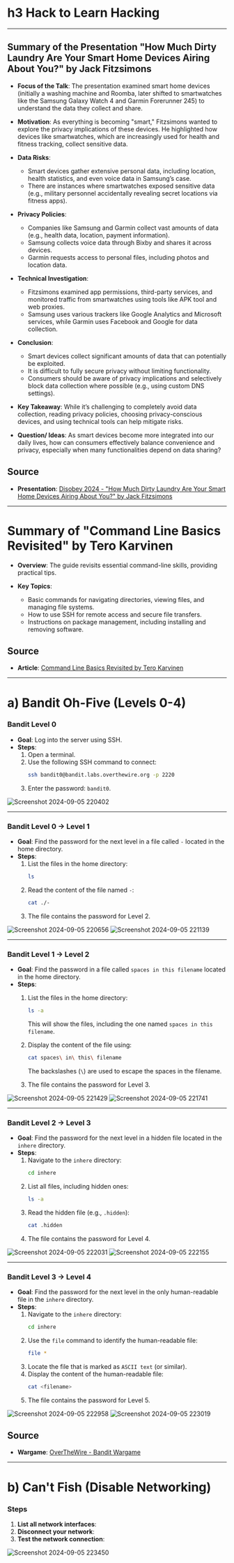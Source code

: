 # h3 Hack to Learn Hacking

---

## Summary of the Presentation "How Much Dirty Laundry Are Your Smart Home Devices Airing About You?" by Jack Fitzsimons

- **Focus of the Talk**: The presentation examined smart home devices (initially a washing machine and Roomba, later shifted to smartwatches like the Samsung Galaxy Watch 4 and Garmin Forerunner 245) to understand the data they collect and share.

- **Motivation**: As everything is becoming "smart," Fitzsimons wanted to explore the privacy implications of these devices. He highlighted how devices like smartwatches, which are increasingly used for health and fitness tracking, collect sensitive data.

- **Data Risks**:
   - Smart devices gather extensive personal data, including location, health statistics, and even voice data in Samsung’s case.
   - There are instances where smartwatches exposed sensitive data (e.g., military personnel accidentally revealing secret locations via fitness apps).

- **Privacy Policies**:
   - Companies like Samsung and Garmin collect vast amounts of data (e.g., health data, location, payment information).
   - Samsung collects voice data through Bixby and shares it across devices.
   - Garmin requests access to personal files, including photos and location data.

- **Technical Investigation**:
   - Fitzsimons examined app permissions, third-party services, and monitored traffic from smartwatches using tools like APK tool and web proxies.
   - Samsung uses various trackers like Google Analytics and Microsoft services, while Garmin uses Facebook and Google for data collection.
  
- **Conclusion**:
   - Smart devices collect significant amounts of data that can potentially be exploited.
   - It is difficult to fully secure privacy without limiting functionality.
   - Consumers should be aware of privacy implications and selectively block data collection where possible (e.g., using custom DNS settings).

- **Key Takeaway**: While it’s challenging to completely avoid data collection, reading privacy policies, choosing privacy-conscious devices, and using technical tools can help mitigate risks.

- **Question/ Ideas**: As smart devices become more integrated into our daily lives, how can consumers effectively balance convenience and privacy, especially when many functionalities depend on data sharing?

## Source

- **Presentation**: [Disobey 2024 - "How Much Dirty Laundry Are Your Smart Home Devices Airing About You?" by Jack Fitzsimons](https://youtu.be/fWv0Z_FePKU?si=Ska6f5tiZWaYIcod)

---

# Summary of "Command Line Basics Revisited" by Tero Karvinen

- **Overview**: The guide revisits essential command-line skills, providing practical tips.
  
- **Key Topics**:
  - Basic commands for navigating directories, viewing files, and managing file systems.
  - How to use SSH for remote access and secure file transfers.
  - Instructions on package management, including installing and removing software.
 
## Source
  
- **Article**: [Command Line Basics Revisited by Tero Karvinen](https://terokarvinen.com/2020/command-line-basics-revisited/)

---

# a) Bandit Oh-Five (Levels 0-4)

### Bandit Level 0
- **Goal**: Log into the server using SSH.
- **Steps**:
  1. Open a terminal.
  2. Use the following SSH command to connect:
     ```bash
     ssh bandit0@bandit.labs.overthewire.org -p 2220
     ```
  3. Enter the password: `bandit0`.

![Screenshot 2024-09-05 220402](https://github.com/user-attachments/assets/dc30b7f7-248d-4ac6-8b6a-5c68a05e9e3f)

---

### Bandit Level 0 → Level 1
- **Goal**: Find the password for the next level in a file called `-` located in the home directory.
- **Steps**:
  1. List the files in the home directory:
     ```bash
     ls
     ```
  2. Read the content of the file named `-`:
     ```bash
     cat ./-
     ```
  3. The file contains the password for Level 2.

![Screenshot 2024-09-05 220656](https://github.com/user-attachments/assets/3a7a7295-306b-4033-8acd-dc96710de307)
![Screenshot 2024-09-05 221139](https://github.com/user-attachments/assets/e6bafb1d-2506-4622-9c18-b7ee35c06c07)

---

### Bandit Level 1 → Level 2

- **Goal**: Find the password in a file called `spaces in this filename` located in the home directory.
- **Steps**:
  1. List the files in the home directory:
     ```bash
     ls -a
     ```
     This will show the files, including the one named `spaces in this filename`.

  2. Display the content of the file using:
     ```bash
     cat spaces\ in\ this\ filename
     ```
     The backslashes (`\`) are used to escape the spaces in the filename.

  3. The file contains the password for Level 3.

![Screenshot 2024-09-05 221429](https://github.com/user-attachments/assets/8752d549-638c-4db2-93f2-c490f3324c88)
![Screenshot 2024-09-05 221741](https://github.com/user-attachments/assets/61f2eca4-964f-4897-9055-c4392a4d9a29)

---

### Bandit Level 2 → Level 3
- **Goal**: Find the password for the next level in a hidden file located in the `inhere` directory.
- **Steps**:
  1. Navigate to the `inhere` directory:
     ```bash
     cd inhere
     ```
  2. List all files, including hidden ones:
     ```bash
     ls -a
     ```
  3. Read the hidden file (e.g., `.hidden`):
     ```bash
     cat .hidden
     ```
  4. The file contains the password for Level 4.

![Screenshot 2024-09-05 222031](https://github.com/user-attachments/assets/0c7f66c3-e50f-4dd8-b025-424c922c4a2b)
![Screenshot 2024-09-05 222155](https://github.com/user-attachments/assets/378515f5-f932-47c4-bbbe-401eaed93e2f)

---

### Bandit Level 3 → Level 4
- **Goal**: Find the password for the next level in the only human-readable file in the `inhere` directory.
- **Steps**:
  1. Navigate to the `inhere` directory:
     ```bash
     cd inhere
     ```
  2. Use the `file` command to identify the human-readable file:
     ```bash
     file *
     ```
  3. Locate the file that is marked as `ASCII text` (or similar).
  4. Display the content of the human-readable file:
     ```bash
     cat <filename>
     ```
  5. The file contains the password for Level 5.

![Screenshot 2024-09-05 222958](https://github.com/user-attachments/assets/a95f96f9-6c76-40e9-82f6-71625e73395b)
![Screenshot 2024-09-05 223019](https://github.com/user-attachments/assets/8d2311fa-6a6c-4676-88a8-d067f1660198)

## Source

- **Wargame**: [OverTheWire - Bandit Wargame](https://overthewire.org/wargames/bandit/)

---

# b) Can't Fish (Disable Networking)

### Steps

1. **List all network interfaces**:
2. **Disconnect your network**:
3. **Test the network connection**:

![Screenshot 2024-09-05 223450](https://github.com/user-attachments/assets/996aeb56-ae7a-43f9-b3b3-0dacdfc2858d)
